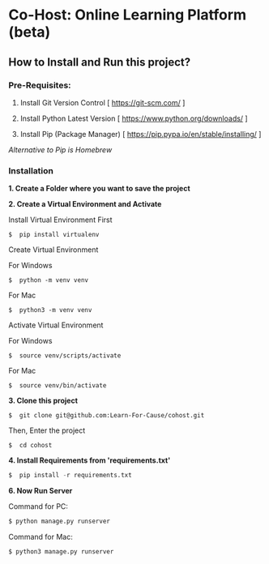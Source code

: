# Co-Host: Online Learning Platform (beta)

## How to Install and Run this project?

### Pre-Requisites:

1. Install Git Version Control
[ https://git-scm.com/ ]

2. Install Python Latest Version
[ https://www.python.org/downloads/ ]

3. Install Pip (Package Manager)
[ https://pip.pypa.io/en/stable/installing/ ]

*Alternative to Pip is Homebrew*

### Installation

**1. Create a Folder where you want to save the project**

**2. Create a Virtual Environment and Activate**

Install Virtual Environment First
```
$  pip install virtualenv
```

Create Virtual Environment

For Windows
```
$  python -m venv venv
```
For Mac
```
$  python3 -m venv venv
```

Activate Virtual Environment

For Windows
```
$  source venv/scripts/activate
```

For Mac
```
$  source venv/bin/activate
```

**3. Clone this project**
```
$  git clone git@github.com:Learn-For-Cause/cohost.git
```

Then, Enter the project
```
$  cd cohost
```

**4. Install Requirements from 'requirements.txt'**
```python
$  pip install -r requirements.txt
```

**6. Now Run Server**

Command for PC:
```python
$ python manage.py runserver
```

Command for Mac:
```python
$ python3 manage.py runserver
```